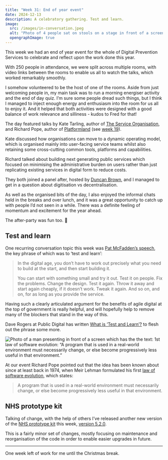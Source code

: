 ```yaml
---
title: "Week 31: End of year event"
date: 2024-12-13
description: A celebratory gathering. Test and learn.
image:
  src: /images/in-conversation.jpeg
  alt: "Photo of 4 people sat on stools on a stage in front of a screen saying In conversations with Kate Tarling and Richard Pope"
  opengraphImage: true
---
```


This week we had an end of year event for the whole of Digital Prevention Services to celebrate and reflect upon the work done this year.

With 250 people in attendance, we were split across multiple rooms, with video links between the rooms to enable us all to watch the talks, which worked remarkably smoothly.

I somehow volunteered to be the host of one of the rooms. Aside from just welcoming people in, my main task was to run a morning energiser activity and the end of day quiz. I’m sure some people dread such things, but I think I managed to inject enough energy and enthusiasm into the room for us all to enjoy it. And it helped that both activities were designed with a good balance of work relevance and silliness - kudos to Fred for that!

The day featured talks by Kate Tarling, author of [The Service Organisation](https://www.theserviceorg.com), and Richard Pope, author of [Platformland](https://www.platformland.xyz) (see [week 19](/posts/week-19-platformland/)).

Kate discussed how organisations can move to a dynamic operating model, which is organised mainly into user-facing service teams whilst also retaining some cross-cutting common tools, platforms and capabilities.

Richard talked about building next generating public services which focused on minimising the administrative burden on users rather than just replicating existing services in digital form to reduce costs.

They both joined a panel after, hosted by [Duncan Brown](https://mechanicalsurvival.com), and I managed to get in a question about digitisation vs decentralisation.

As well as the organised bits of the day, I also enjoyed the informal chats held in the breaks and over lunch, and it was a great opportunity to catch up with people I’d not seen in a while. There was a definite feeling of momentum and excitement for the year ahead.

The after-party was fun too. 🕺

## Test and learn

One recurring conversation topic this week was [Pat McFadden’s speech](https://www.gov.uk/government/speeches/reform-of-the-state-has-to-deliver-for-the-people), the key phrase of which was to ‘test and learn’:

> In the digital age, you don’t have to work out precisely what you need to build at the start, and then start building it.
>
> You can start with something small and try it out. Test it on people. Fix the problems. Change the design. Test it again. Throw it away and start again cheaply, if it doesn’t work. Tweak it again. And so on, and on, for as long as you provide the service.

Having such a clearly articulated argument for the benefits of agile digital at the top of government is really helpful, and will hopefully help to remove many of the blockers that stand in the way of this.

Dave Rogers at Public Digital has written [What is ‘Test and Learn’?](https://public.digital/pd-insights/blog/2024/12/just-what-is-test-and-learn) to flesh out the phrase some more.

![Photo of a man presenting in front of a screen which has the the text: 1st law of software evolution: “A program that is used in a real-world environment must necessarily change, or else become progressively less useful in that environment.”](/images/first-law.jpeg)

At our event Richard Pope pointed out that the idea has been known about since at least back in 1974, when Meir Lehman formulated his first [law of software evolution](https://en.wikipedia.org/wiki/Lehman%27s_laws_of_software_evolution), which states:

> A program that is used in a real-world environment must necessarily change, or else become progressively less useful in that environment.

## NHS prototype kit

Talking of change, with the help of others I’ve released another new version of the [NHS prototype kit](https://prototype-kit.service-manual.nhs.uk) this week, [version 5.2.0](https://github.com/nhsuk/nhsuk-prototype-kit/releases/tag/v5.2.0).

This is a fairly minor set of changes, mostly focusing on maintenance and reorganisation of the code in order to enable easier upgrades in future.

---

One week left of work for me until the Christmas break.
